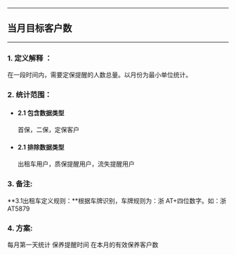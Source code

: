 
---

## 当月目标客户数

---

### 1. 定义解释 ：

在一段时间内，需要定保提醒的人数总量。以月份为最小单位统计。

### 2. 统计范围：

* #### 2.1 包含数据类型

    首保，二保，定保客户
* #### 2.1 排除数据类型

    出租车用户，质保提醒用户，流失提醒用户

### 3. 备注:

**3.1出租车定义规则：**根据车牌识别，车牌规则为：浙 AT+四位数字。如：浙 AT5879



### 4. 方案:
每月第一天统计 保养提醒时间 在本月的有效保养客户数
